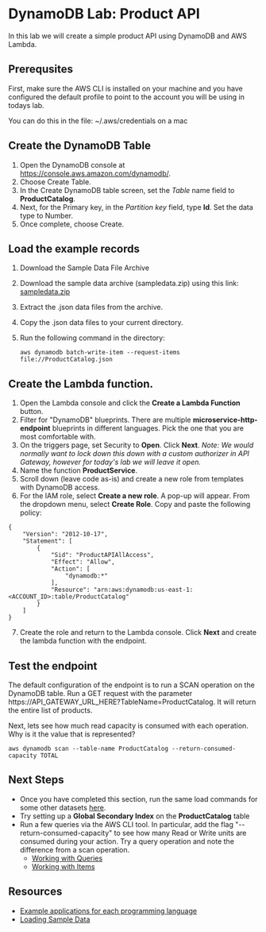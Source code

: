 # DynamoDB Lab: Product API

In this lab we will create a simple product API using DynamoDB and AWS Lambda.

## Prerequsites

First, make sure the AWS CLI is installed on your machine and you have configured the default profile to point to the account you will be using in todays lab.

You can do this in the file: ~/.aws/credentials on a mac

## Create the DynamoDB Table

1. Open the DynamoDB console at https://console.aws.amazon.com/dynamodb/.
2. Choose Create Table.
4. In the Create DynamoDB table screen, set the *Table* name field to **ProductCatalog**.
5. Next, for the Primary key, in the *Partition key* field, type **Id**. Set the data type to Number.
6. Once complete, choose Create.

## Load the example records

1. Download the Sample Data File Archive
2. Download the sample data archive (sampledata.zip) using this link: [sampledata.zip](http://docs.aws.amazon.com/amazondynamodb/latest/developerguide/samples/sampledata.zip)
3. Extract the .json data files from the archive.
4. Copy the .json data files to your current directory.
5. Run the following command in the directory:

    ```
    aws dynamodb batch-write-item --request-items file://ProductCatalog.json
    ```
## Create the Lambda function.

1. Open the Lambda console and click the **Create a Lambda Function** button.
2. Filter for "DynamoDB" blueprints. There are multiple **microservice-http-endpoint** blueprints in different languages. Pick the one that you are most comfortable with.  
3. On the triggers page, set Security to **Open**. Click **Next**. *Note: We would normally want to lock down this down with a custom authorizer in API Gateway, however for today's lab we will leave it open.*
4. Name the function **ProductService**.
5. Scroll down (leave code as-is) and create a new role from templates with DynamoDB access.
6. For the IAM role, select **Create a new role**. A pop-up will appear. From the dropdown menu, select **Create Role**. Copy and paste the following policy:

```
{
    "Version": "2012-10-17",
    "Statement": [
        {
            "Sid": "ProductAPIAllAccess",
            "Effect": "Allow",
            "Action": [
                "dynamodb:*"
            ],
            "Resource": "arn:aws:dynamodb:us-east-1:<ACCOUNT_ID>:table/ProductCatalog"
        }
    ]
}
```
7. Create the role and return to the Lambda console. Click **Next** and create the lambda function with the endpoint.

## Test the endpoint

The default configuration of the endpoint is to run a SCAN operation on the DynamoDB table. Run a GET request with the parameter https://API_GATEWAY_URL_HERE?TableName=ProductCatalog. It will return the entire list of products.

Next, lets see how much read capacity is consumed with each operation. Why is it the value that is represented?
```
aws dynamodb scan --table-name ProductCatalog --return-consumed-capacity TOTAL
```
## Next Steps

- Once you have completed this section, run the same load commands for some other datasets [here](http://docs.aws.amazon.com/amazondynamodb/latest/developerguide/SampleData.CreateTables.html).
- Try setting up a **Global Secondary Index** on the **ProductCatalog** table
- Run a few queries via the AWS CLI tool. In particular, add the flag "--return-consumed-capacity" to see how many Read or Write units are consumed during your action. Try a query operation and note the difference from a scan operation.
  - [Working with Queries](http://docs.aws.amazon.com/amazondynamodb/latest/developerguide/Query.html)
  - [Working with Items](http://docs.aws.amazon.com/amazondynamodb/latest/developerguide/WorkingWithItems.html)

## Resources

- [Example applications for each programming language](http://docs.aws.amazon.com/amazondynamodb/latest/gettingstartedguide/Welcome.html)
- [Loading Sample Data](http://docs.aws.amazon.com/amazondynamodb/latest/developerguide/SampleData.CreateTables.html)
